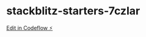# stackblitz-starters-7czlar

[Edit in Codeflow ⚡️](https://stackblitz.com/~/github.com/lacklustr-coder/stackblitz-starters-7czlar)